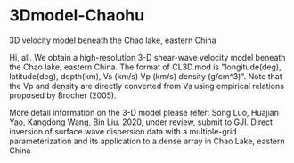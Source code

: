 # 3Dmodel-Chaohu
3D velocity model beneath the Chao lake, eastern China

Hi, all.
We obtain a high-resolution 3-D shear-wave velocity model beneath the Chao lake, eastern China.
The format of CL3D.mod is "longitude(deg), latitude(deg), depth(km), Vs (km/s) Vp (km/s) density (g/cm^3)".
Note that the Vp and density are directly converted from Vs using empirical relations proposed by Brocher (2005).

More detail information on the 3-D model please refer:
Song Luo, Huajian Yao, Kangdong Wang, Bin Liu. 2020, under review, submit to GJI. 
Direct inversion of surface wave dispersion data with a multiple-grid parameterization and its application to a dense array in Chao Lake, eastern China
